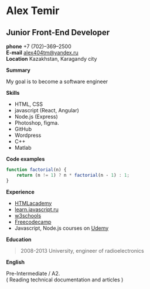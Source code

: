  # Alex Temir  
 ## Junior Front-End Developer  
**phone**    +7 (702)–369–2500  
**E-mail**   alex404tm@yandex.ru   
**Location** Kazakhstan, Karagandy city  

**Summary**  

My goal is to become a software engineer  

**Skills**   

* HTML, CSS
* javascript (React, Angular)
* Node.js (Express)
* Photoshop, figma.
* GitHub
* Wordpress
* C++
* Matlab

**Code examples**    
 
```javascript
function factorial(n) {
    return (n != 1) ? n * factorial(n ‐ 1) : 1;
}
```
**Experience**  


* [HTMLacademy](https://htmlacademy.ru)
* [learn.javascript.ru](https://learn.javascript.ru)
* [w3schools](https://www.w3schools.com)
* [Freecodecamp](https://www.freecodecamp.org)
* Javascript, Node.js courses on [Udemy](www.udemy.com/‎)

**Education**  
 
>2008-2013 University, engineer of radioelectronics  

**English**  
 
 Pre-Intermediate / A2.  
 ( Reading technical documentation and articles )
